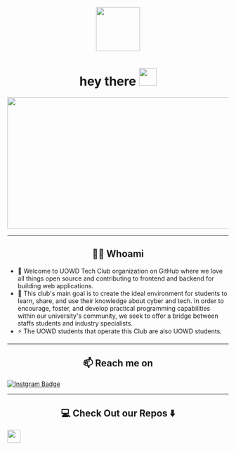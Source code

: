 
<p align="center"><img src="https://media.giphy.com/media/M9gbBd9nbDrOTu1Mqx/giphy.gif" width="100"/></p>

<h1 align="center">hey there <img src="https://media.giphy.com/media/hvRJCLFzcasrR4ia7z/giphy.gif" width="40"></h1>

<p align="center"><img src="https://media.giphy.com/media/dWesBcTLavkZuG35MI/giphy.gif" width="600" height="300"  /></p>

<hr>

<h2 align="center"> 👨‍💻 Whoami</h2>

- 🔭 Welcome to UOWD Tech Club organization on GitHub where we love all things open source and contributing to frontend and backend for building web applications.
- 🌱 This club's main goal is to create the ideal environment for students to learn, share, and use their knowledge about cyber and tech. In order to encourage, foster, and develop practical programming capabilities within our university's community, we seek to offer a bridge between staffs students and industry specialists.
- ⚡ The UOWD students that operate this Club are also UOWD students.

<hr>

<h2  align="center">📫 Reach me on</h2>

[![Instgram Badge](https://img.shields.io/badge/-uowd_tech_club-pink?style=flat-square&logo=Instagram&logoColor=purple)](https://www.instagram.com/uowd_tech_club)

<hr>

<h2  align="center">💻 Check Out our Repos ⬇️ </h2>

<img src="https://media.giphy.com/media/WUlplcMpOCEmTGBtBW/giphy.gif" width="30">
